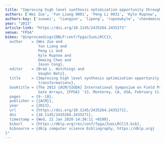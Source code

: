 ```yaml
---
title: "Improving high level synthesis optimization opportunity through polyhedral transformations"
authors: ['Wei Zuo', 'Yun Liang 0001', 'Peng Li 0031', 'Kyle Rupnow', 'Deming Chen', 'Jason Cong']
authors-key: ['zuowei', 'liangyun', 'lipeng', 'rupnowkyle', 'chendeming', 'congjason']
year: "2013"
article-link: "https://doi.org/10.1145/2435264.2435271"
venue: "FPGA"
bibex: "@inproceedings{DBLP:conf/fpga/ZuoLLRCC13,
  author    = {Wei Zuo and
               Yun Liang and
               Peng Li and
               Kyle Rupnow and
               Deming Chen and
               Jason Cong},
  editor    = {Brad L. Hutchings and
               Vaughn Betz},
  title     = {Improving high level synthesis optimization opportunity through polyhedral
               transformations},
  booktitle = {The 2013 {ACM/SIGDA} International Symposium on Field Programmable
               Gate Arrays, {FPGA} '13, Monterey, CA, USA, February 11-13, 2013},
  pages     = {9--18},
  publisher = {{ACM}},
  year      = {2013},
  url       = {https://doi.org/10.1145/2435264.2435271},
  doi       = {10.1145/2435264.2435271},
  timestamp = {Wed, 22 Jan 2020 14:30:11 +0100},
  biburl    = {https://dblp.org/rec/conf/fpga/ZuoLLRCC13.bib},
  bibsource = {dblp computer science bibliography, https://dblp.org}
}"
---
```

